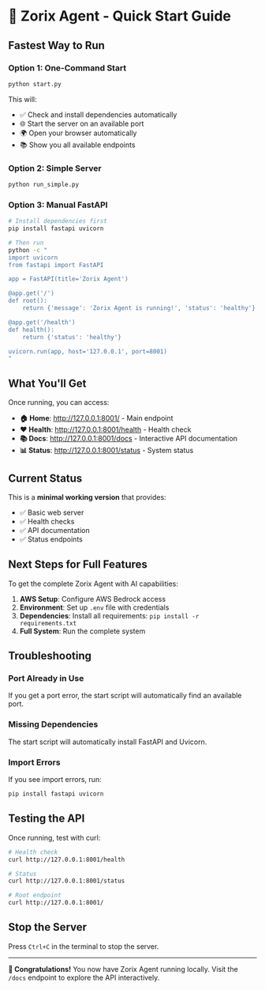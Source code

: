 # 🚀 Zorix Agent - Quick Start Guide

## Fastest Way to Run

### Option 1: One-Command Start
```bash
python start.py
```
This will:
- ✅ Check and install dependencies automatically
- 🌐 Start the server on an available port
- 🌍 Open your browser automatically
- 📚 Show you all available endpoints

### Option 2: Simple Server
```bash
python run_simple.py
```

### Option 3: Manual FastAPI
```bash
# Install dependencies first
pip install fastapi uvicorn

# Then run
python -c "
import uvicorn
from fastapi import FastAPI

app = FastAPI(title='Zorix Agent')

@app.get('/')
def root():
    return {'message': 'Zorix Agent is running!', 'status': 'healthy'}

@app.get('/health')
def health():
    return {'status': 'healthy'}

uvicorn.run(app, host='127.0.0.1', port=8001)
"
```

## What You'll Get

Once running, you can access:

- **🏠 Home**: http://127.0.0.1:8001/ - Main endpoint
- **❤️ Health**: http://127.0.0.1:8001/health - Health check
- **📚 Docs**: http://127.0.0.1:8001/docs - Interactive API documentation
- **📊 Status**: http://127.0.0.1:8001/status - System status

## Current Status

This is a **minimal working version** that provides:
- ✅ Basic web server
- ✅ Health checks
- ✅ API documentation
- ✅ Status endpoints

## Next Steps for Full Features

To get the complete Zorix Agent with AI capabilities:

1. **AWS Setup**: Configure AWS Bedrock access
2. **Environment**: Set up `.env` file with credentials
3. **Dependencies**: Install all requirements: `pip install -r requirements.txt`
4. **Full System**: Run the complete system

## Troubleshooting

### Port Already in Use
If you get a port error, the start script will automatically find an available port.

### Missing Dependencies
The start script will automatically install FastAPI and Uvicorn.

### Import Errors
If you see import errors, run:
```bash
pip install fastapi uvicorn
```

## Testing the API

Once running, test with curl:
```bash
# Health check
curl http://127.0.0.1:8001/health

# Status
curl http://127.0.0.1:8001/status

# Root endpoint
curl http://127.0.0.1:8001/
```

## Stop the Server

Press `Ctrl+C` in the terminal to stop the server.

---

**🎉 Congratulations!** You now have Zorix Agent running locally. Visit the `/docs` endpoint to explore the API interactively.